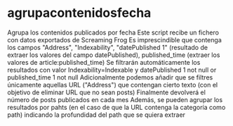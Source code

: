# agrupacontenidosfecha
Agrupa los contenidos publicados por fecha
Este script recibe un fichero con datos exportados de Screaming Frog
Es imprescindible que contenga los campos "Address", "Indexability", "datePublished 1" (resultado de extraer los valores del campo datePublished), published_time (extraer los valores de article:published_time)
Se filtrarán automáticamente los resultados con valor Indexability=Indexable y datePublished 1 not null or published_time 1 not null
Adicionalmente podemos añadir que se filtres únicamente aquellas URL ("Address") que contengan cierto texto (con el objetivo de eliminar URL que no sean posts)
Finalmente devolverá el número de posts publicados en cada mes
Además, se pueden agrupar los resultados por pahts (en el caso de que la URL contenga la categoría como path) indicando la profundidad del path que se quiera extraer
